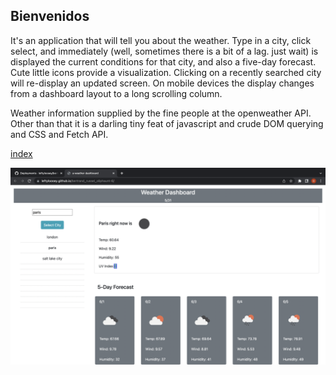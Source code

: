 ## Bienvenidos

It's an application that will tell you about the weather. Type in a city, click
select, and immediately (well, sometimes there is a bit of a lag. just wait)
is displayed the current conditions for that city, and also a five-day forecast.
Cute little icons provide a visualization. Clicking on a recently searched
city will re-display an updated screen. On mobile devices the display changes
from a dashboard layout to a long scrolling column.

Weather information supplied by the fine people at the openweather API. Other
than that it is a darling tiny feat of javascript and crude DOM querying and
CSS and Fetch API.

[index](https://leftyloosey.github.io/bertrand_russel_oliphaunt-6/)

![screen](screen.png)
